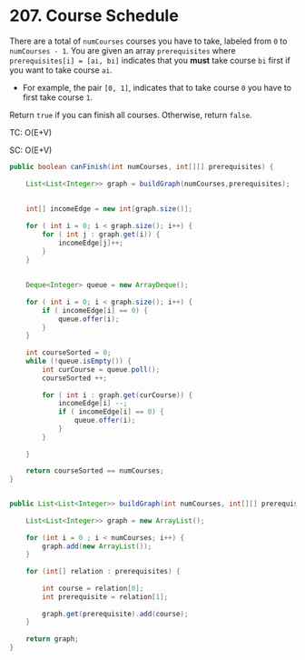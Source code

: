 # 207. Course Schedule

There are a total of `numCourses` courses you have to take, labeled from `0` to `numCourses - 1`. You are given an array `prerequisites` where `prerequisites[i] = [ai, bi]` indicates that you **must** take course `bi` first if you want to take course `ai`.

* For example, the pair `[0, 1]`, indicates that to take course `0` you have to first take course `1`.

Return `true` if you can finish all courses. Otherwise, return `false`.





TC: O(E+V)

SC: O(E+V)

```java
public boolean canFinish(int numCourses, int[][] prerequisites) {
    
    List<List<Integer>> graph = buildGraph(numCourses,prerequisites);
    
    
    int[] incomeEdge = new int[graph.size()];
    
    for ( int i = 0; i < graph.size(); i++) {
        for ( int j : graph.get(i)) {
            incomeEdge[j]++;
        }
    }
    
    
    Deque<Integer> queue = new ArrayDeque();
    
    for ( int i = 0; i < graph.size(); i++) {
        if ( incomeEdge[i] == 0) {
            queue.offer(i);
        }
    }
    
    int courseSorted = 0;
    while (!queue.isEmpty()) {
        int curCourse = queue.poll();
        courseSorted ++;
        
        for ( int i : graph.get(curCourse)) {
            incomeEdge[i] --;
            if ( incomeEdge[i] == 0) {
                queue.offer(i);
            }
        }
        
    }
    
    return courseSorted == numCourses;
}


public List<List<Integer>> buildGraph(int numCourses, int[][] prerequisites) {
    
    List<List<Integer>> graph = new ArrayList();
    
    for (int i = 0 ; i < numCourses; i++) {
        graph.add(new ArrayList());
    }
    
    for (int[] relation : prerequisites) {
        
        int course = relation[0];
        int prerequisite = relation[1];
        
        graph.get(prerequisite).add(course);
    }
    
    return graph;
}
```
